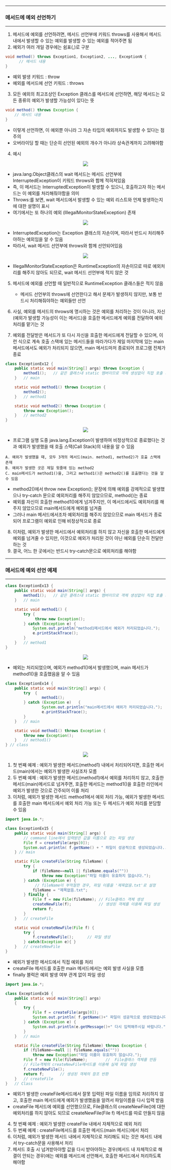 -----
### 메서드에 예외 선언하기
-----
1. 메서드에 예외를 선언하려면, 메서드 선언부에 키워드 throws를 사용해서 메서드 내에서 발생할 수 있는 예외를 발생할 수 있는 예외를 적어주면 됨
2. 예외가 여러 개일 경우에는 쉼표(,)로 구분
```java
void method() throws Exception1, Exception2, ..., ExceptionN {
      // 메서드 내용
}
```
  - 예외 발생 키워드 : throw
  - 예외를 메서드에 선언 키워드 : throws

3. 모든 예외의 최고조상인 Exception 클래스를 메서드에 선언하면, 해당 메서드는 모든 종류의 예외가 발생할 가능성이 있다는 뜻
```java
void method() throws Exception {
    // 메서드 내용
}
```
  - 이렇게 선언하면, 이 예외뿐 아니라 그 자손 타입의 예외까지도 발생할 수 있다는 점 주의
  - 오버라이딩 할 때는 단순히 선언된 예외의 개수가 아니라 상속관계까지 고려해야함

4. 예시
<div align="center">
<img src="https://github.com/sooyounghan/Java/assets/34672301/b9fab721-44c6-4205-a5e3-1b16d77812e0">
</div>

  - java.lang.Object클래스의 wait 메서드는 메서드 선언부에 InterruptedException이 키워드 throws와 함께 적혀져있음
  - 즉, 이 메서드는 InterruptedException이 발생할 수 있으니, 호출하고자 하는 메서드는 이 예외를 처리해줘야함을 의미
  - Throws:를 보면, wait 메서드에서 발생할 수 있는 예외 리스트와 언제 발생하는지에 대한 설명이 표시
  - 여기에서는 또 하나의 예외 (IllegalMonitorStateException) 존재
<div align="center">
<img src="https://github.com/sooyounghan/Java/assets/34672301/b1773d04-ee63-4623-a611-03c926b81672">
</div>

  - InterruptedException는 Exception 클래스의 자손이며, 따라서 반드시 처리해주야하는 예외임을 알 수 있음
  - 따라서, wait 메서드 선언부에 throws와 함께 선언되어있음
<div align="center">
<img src="https://github.com/sooyounghan/Java/assets/34672301/2eb97244-4015-46be-8005-2e431a1dc07d">
</div>

  - IllegalMonitorStateException은 RuntimeException의 자손이므로 따로 예외처리를 해주지 않아도 되므로, wait 메서드 선언부에 적지 않은 것

5. 메서드에 예외를 선언할 때 일반적으로 RuntimeException 클래스들은 적지 않음
   - 메서드 선언부의 throws에 선언한다고 해서 문제가 발생하지 않지만, 보통 반드시 처리해줘야하는 예외들만 선언
  
6. 사실, 예외를 메서드의 throws에 명시하는 것은 예외를 처리하는 것이 아니라, 자신(예외가 발생할 가능성이 이는 메서드)을 호출한 메서드에게 예외를 전달하여 예외처리를 맡기는 것
7. 예외를 전달받은 메서드가 또 다시 자신을 호출한 메서드에게 전달할 수 있으며, 이런 식으로 계속 호출 스택에 있는 메서드들을 따라가다가 제일 마지막에 있는 main 메서드에서도 예외가 처리되지 않으면, main 메서드마저 종료되어 프로그램 전체가 종료

```java
class ExceptionEx12 {
	public static void main(String[] args) throws Exception {
		method1();	 // 같은 클래스내 static 멤버이므로 객체 생성없이 직접 호출 가능
  	}	// main

	static void method1() throws Exception {
		method2();
	}	// method1

	static void method2() throws Exception {
		throw new Exception();
	}	// method2
}
```
<div align="center">
<img src="https://github.com/sooyounghan/Java/assets/34672301/33e41f33-e1d8-48d0-b877-8072f422d811">
</div>

  - 프로그램 실행 도중 java.lang.Exception이 발생하여 비정상적으로 종료했다는 것과 예외가 발생했을 때 호출 스택(Call Stack)의 내용을 알 수 있음
```
A. 예외가 발생했을 때, 모두 3개의 메서드(main. method1, method2)가 호출 스택에 존재
B. 예외가 발생한 곳은 제일 윗줄에 있는 method2
C. main메서드가 method1()을, 그리고 method1()은 method2()를 호출했다는 것을 알 수 있음
```
  - method2()에서 throw new Exception(); 문장에 의해 예외를 강제적으로 발생했으나 try-catch 문으로 예외처리를 해주지 않았으므로, method()는 종료
  - 예외를 자신이 호출한 method1()에게 넘겨주지만, 이 메서드에서도 예외처리를 해주지 않았으므로 main메서드에게 예외를 넘겨줌
  - 그러나 main 메서드에서조차 예외처리를 해주지 않았으므로 main 메서드가 종료되어 프로그램이 예외로 인해 비정상적으로 종료

8. 이처럼, 예외가 발생한 메서드에서 예외처리를 하지 않고 자신을 호출한 메서드에게 예외를 넘겨줄 수 있지만, 이것으로 예외가 처리된 것이 아닌 예외를 단순히 전달만 하는 것
9. 결국, 어느 한 곳에서는 반드시 try-catch문으로 예외처리를 해야함

-----
### 메서드에 예외 선언 예제
-----
```java
class ExceptionEx13 {
	public static void main(String[] args) {
		method1(); 	 // 같은 클래스내 static 멤버이므로 객체 생성없이 직접 호출 가능
  	}	// main

	static void method1() {
		try {
		     throw new Exception();
		} catch (Exception e) {
			System.out.println("method1메서드에서 예외가 처리되었습니다.");
			e.printStackTrace();
		}
	}	// method1
}
```
<div align="center">
<img src="https://github.com/sooyounghan/Java/assets/34672301/32bda792-82a9-4dc2-9d8d-9a0bc4df7a39">
</div>

  - 예외는 처리되었으며, 예외가 method1()에서 발생했으며, main 메서드가 method1()을 호출했음을 알 수 있음

```java
class ExceptionEx14 {
	public static void main(String[] args) {
		try  {
				method1();		
		} catch (Exception e)	{
				System.out.println("main메서드에서 예외가 처리되었습니다.");
				e.printStackTrace();
		}
	}	// main

	static void method1() throws Exception {
		throw new Exception();
	}	// method1()
} // class
```
<div align="center">
<img src="https://github.com/sooyounghan/Java/assets/34672301/4783c375-2c23-4f49-9786-27205a1ac475">
</div>

1. 첫 번째 예제 : 예외가 발생한 메서드(method1) 내에서 처리되어지면, 호출한 메서드(main)에서는 예외가 발생한 사실조차 모름
2. 두 번째 예제 : 예외가 발생한 메서드(method1)에서 예외를 처리하지 않고, 호출한 메서드(main)메서드로 넘겨주면, 호출한 메서드는 method1()을 호출한 라인에서 예외가 발생한 것으로 간주되어 이를 처리
3. 이처럼, 예외가 발생한 메서드 method1에서 예외 처리 가능, 예외가 발생한 메서드를 호출한 main 메서드에서 예외 처리 가능 또는 두 메서드가 예외 처리를 분담할 수 있음

```java
import java.io.*;

class ExceptionEx15 {
	public static void main(String[] args) {
        // command line에서 입력받은 값을 이름으로 갖는 파일 생성
		File f = createFile(args[0]);	
		System.out.println( f.getName() + " 파일이 성공적으로 생성되었습니다..");
	} // main

	static File createFile(String fileName) {
		try {
			if (fileName==null || fileName.equals(""))
				throw new Exception("파일 이름이 유효하지 않습니다.");
		} catch (Exception e) {
             // fileName이 부적절한 경우, 파일 이름을 '제목없음.txt'로 설정
			fileName = "제목없음.txt";	 
		} finally {
			File f = new File(fileName); // File클래스 객체 생성
			createNewFile(f);		     // 생성된 객체를 이용해 파일 생성
			return f;
		}
	}	// createFile

	static void createNewFile(File f) {
		try {
			f.createNewFile();		// 파일 생성
		} catch(Exception e){ }
	}	// createNewFile
} 
```
  - 예외가 발생한 메서드에서 직접 예외를 처리
  - createFile 메서드를 호출한 main 메서드에서는 예외 발생 사실을 모름
  - finally 블럭은 예외 발생 여부 관계 없이 파일 생성

```java
import java.io.*;

class ExceptionEx16 {
	public static void main(String[] args) 
	{
		try {
			File f = createFile(args[0]);
			System.out.println( f.getName()+" 파일이 성공적으로 생성되었습니다.");
		} catch (Exception e) {
			System.out.println(e.getMessage()+" 다시 입력해주시길 바랍니다.");
		}
	}	// main

	static File createFile(String fileName) throws Exception {
		if (fileName==null || fileName.equals(""))
			throw new Exception("파일 이름이 유효하지 않습니다.");
		File f = new File(fileName);		//  File클래스 객체를 만듬
        // File객체의 createNewFile메서드를 이용해 실제 파일 생성
		f.createNewFile();
		return f;		// 생성된 객체의 참조 반환
	}	// createFile
}	// Class
```

  - 예외가 발생한 createFile메서드에서 잘못 입력된 파일 이름을 임의로 처리하지 않고, 호출한 main 메서드에게 예외가 발생했음을 알려서 파일이름을 다시 입력 받음
  - createFile 메서드에 예외를 선언했으므로, File클래스의 createNewFile()에 대한 예외처리를 하지 않아도 되므로 createNewFile(File f) 메서드를 따로 만들지 않음

4. 첫 번째 예제 : 예외가 발생한 createFile 내에서 자체적으로 예외 처리
5. 두 번째 예제 : createFile메서드를 호출한 메서드(main 메서드)에서 처리
6. 이처럼, 예외가 발생한 메서드 내에서 자체적으로 처리해도 되는 것은 메서드 내에서 try-catch문을 사용해서 처리
7. 메서드 호출 시 넘겨받아야할 값을 다시 받아야하는 경우(메서드 내 자체적으로 해결이 안되는 경우)에는 예외를 메서드에 선언해서, 호출한 메서드에서 처리하도록 해야함




